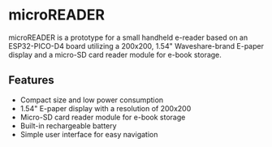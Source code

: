 # microREADER

microREADER is a prototype for a small handheld e-reader based on an ESP32-PICO-D4 board utilizing a 200x200, 1.54" Waveshare-brand E-paper display and a micro-SD card reader module for e-book storage.

## Features

- Compact size and low power consumption
- 1.54" E-paper display with a resolution of 200x200
- Micro-SD card reader module for e-book storage
- Built-in rechargeable battery
- Simple user interface for easy navigation


